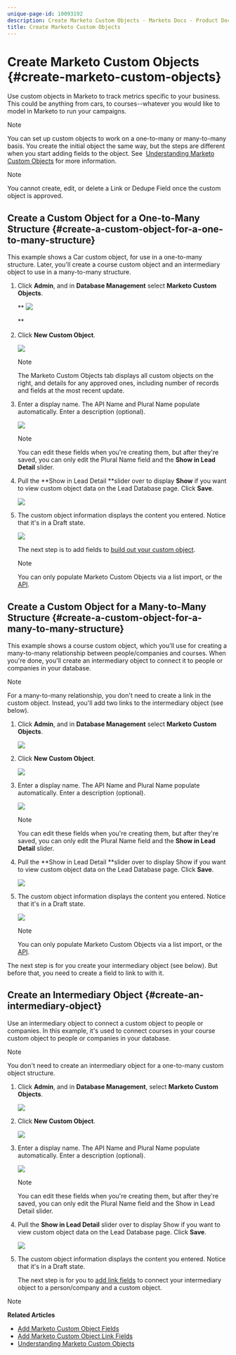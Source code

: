 ```yaml
---
unique-page-id: 10093192
description: Create Marketo Custom Objects - Marketo Docs - Product Documentation
title: Create Marketo Custom Objects
---
```


# Create Marketo Custom Objects {#create-marketo-custom-objects}

Use custom objects in Marketo to track metrics specific to your business. This could be anything from cars, to courses--whatever you would like to model in Marketo to run your campaigns.

>[!NOTE]
>
>You can set up custom objects to work on a one-to-many or many-to-many basis. You create the initial object the same way, but the steps are different when you start adding fields to the object. See&nbsp; [Understanding Marketo Custom Objects](understanding-marketo-custom-objects.md) for more information.

>[!NOTE]
>
>You cannot create, edit, or delete a Link or Dedupe Field once the custom object is approved.

## Create a Custom Object for a One-to-Many Structure {#create-a-custom-object-for-a-one-to-many-structure}

This example shows a Car custom object, for use in a one-to-many structure. Later, you'll create a course custom object and an intermediary object to use in a many-to-many structure.

1. Click **Admin**, and in **Database Management** select **Marketo Custom Objects**.

   ** ![](assets/image2016-1-18-13-3a12-3a19.png)

   **

1. Click **New Custom Object**.

   ![](assets/image2016-5-18-16-3a28-3a4.png)

   >[!NOTE]
   >
   >The Marketo Custom Objects tab displays all custom objects on the right, and details for any approved ones, including number of records and fields at the most recent update.

1. Enter a display name. The API Name and Plural Name populate automatically. Enter a description (optional).

   ![](assets/image2015-9-15-16-3a29-3a17.png)

   >[!NOTE]
   >
   >You can edit these fields when you're creating them, but after they're saved, you can only edit the Plural Name field and the **Show in Lead Detail** slider.

1. Pull the **Show in Lead Detail **slider over to display **Show** if you want to view custom object data on the Lead Database page. Click **Save**.

   ![](assets/image2015-9-15-16-3a32-3a2.png)

1. The custom object information displays the content you entered. Notice that it's in a Draft state.

   ![](assets/image2015-9-15-16-3a38-3a22.png)

   The next step is to add fields to [build out your custom object](add-marketo-custom-object-fields.md).

   >[!NOTE]
   >
   >You can only populate Marketo Custom Objects via a list import, or the [API](http://developers.marketo.com/documentation/rest/).

## Create a Custom Object for a Many-to-Many Structure {#create-a-custom-object-for-a-many-to-many-structure}

This example shows a course custom object, which you'll use for creating a many-to-many relationship between people/companies and courses. When you're done, you'll create an intermediary object to connect it to people or companies in your database.

>[!NOTE]
>
>For a many-to-many relationship, you don't need to create a link in the custom object. Instead, you'll add two links to the intermediary object (see below).

1. Click **Admin**, and in **Database Management** select **Marketo Custom Objects**.

   ![](assets/image2016-1-18-13-3a16-3a25.png)

1. Click **New Custom Object**.

   ![](assets/image2016-5-18-16-3a32-3a42.png)

1. Enter a display name. The API Name and Plural Name populate automatically. Enter a description (optional).

   ![](assets/image2016-1-14-13-3a38-3a46.png)

   >[!NOTE]
   >
   >You can edit these fields when you're creating them, but after they're saved, you can only edit the Plural Name field and the **Show in Lead Detail** slider.

1. Pull the **Show in Lead Detail **slider over to display Show if you want to view custom object data on the Lead Database page. Click **Save**.

   ![](assets/image2016-1-14-13-3a42-3a56.png)

1. The custom object information displays the content you entered. Notice that it's in a Draft state.

   ![](assets/image2016-1-18-8-3a38-3a58.png)

   >[!NOTE]
   >
   >You can only populate Marketo Custom Objects via a list import, or the [API](http://developers.marketo.com/documentation/rest/).

The next step is for you create your intermediary object (see below). But before that, you need to create a field to link to with it.

## Create an Intermediary Object {#create-an-intermediary-object}

Use an intermediary object to connect a custom object to people or companies. In this example, it's used to connect courses in your course custom object to people or companies in your database.

>[!NOTE]
>
>You don't need to create an intermediary object for a one-to-many custom object structure.

1. Click **Admin**, and in **Database Management**, select **Marketo Custom Objects**.

   ![](assets/image2016-1-18-13-3a17-3a40.png)

1. Click **New Custom Object**.

   ![](assets/image2016-5-18-16-3a33-3a16.png)

1. Enter a display name. The API Name and Plural Name populate automatically. Enter a description (optional).

   ![](assets/image2016-1-14-14-3a10-3a44.png)

   >[!NOTE]
   >
   >You can edit these fields when you're creating them, but after they're saved, you can only edit the Plural Name field and the Show in Lead Detail slider.

1. Pull the **Show in Lead Detail** slider over to display Show if you want to view custom object data on the Lead Database page. Click **Save**.

   ![](assets/image2016-1-14-14-3a12-3a49.png)

1. The custom object information displays the content you entered. Notice that it's in a Draft state.

   The next step is for you to [add link fields](add-marketo-custom-object-link-fields.md) to connect your intermediary object to a person/company and a custom object.

>[!NOTE]
>
>**Related Articles**
>
>* [Add Marketo Custom Object Fields](add-marketo-custom-object-fields.md)
>* [Add Marketo Custom Object Link Fields](add-marketo-custom-object-link-fields.md)
>* [Understanding Marketo Custom Objects](understanding-marketo-custom-objects.md)
>

